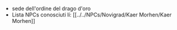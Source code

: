 - sede dell'ordine del drago d'oro
- Lista NPCs conosciuti lí: [[../../NPCs/Novigrad/Kaer Morhen/Kaer Morhen]] 
